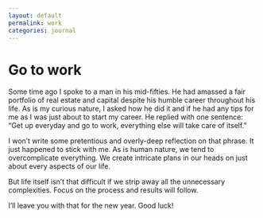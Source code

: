 ```yaml
---
layout: default
permalink: work
categories: journal
---
```


# Go to work

Some time ago I spoke to a man in his mid-fifties. 
He had amassed a fair portfolio of real estate and capital despite his humble career throughout his life.
As is my curious nature, I asked how he did it and if he had any tips for me as I was just about to start my career.
He replied with one sentence: “Get up everyday and go to work, everything else will take care of itself.”

I won’t write some pretentious and overly-deep reflection on that phrase.
It just happened to stick with me.
As is human nature, we tend to overcomplicate everything.
We create intricate plans in our heads on just about every aspects of our life.

But life itself isn’t that difficult if we strip away all the unnecessary complexities.
Focus on the process and results will follow. 

I’ll leave you with that for the new year. 
Good luck!